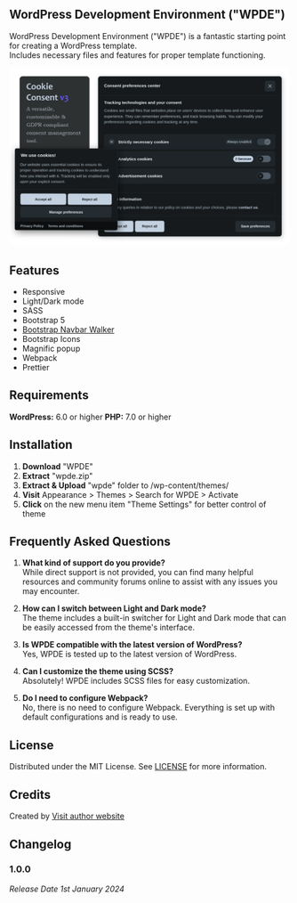 ## WordPress Development Environment ("WPDE")
WordPress Development Environment ("WPDE") is a fantastic starting point for creating a WordPress template.  
Includes necessary files and features for proper template functioning.  

![Alternativní text](img/cover.png)

## Features

- Responsive
- Light/Dark mode
- SASS
- Bootstrap 5
- [Bootstrap Navbar Walker](https://github.com/AlexWebLab/bootstrap-5-wordpress-navbar-walker)
- Bootstrap Icons
- Magnific popup
- Webpack
- Prettier

## Requirements

**WordPress:** 6.0 or higher
**PHP:** 7.0 or higher

## Installation

1. **Download** "WPDE"
2. **Extract** "wpde.zip"
3. **Extract & Upload** "wpde" folder to /wp-content/themes/
4. **Visit** Appearance > Themes > Search for WPDE > Activate
5. **Click** on the new menu item "Theme Settings" for better control of theme

## Frequently Asked Questions

1. **What kind of support do you provide?**  
   While direct support is not provided, you can find many helpful resources and community forums online to assist with any issues you may encounter.

2. **How can I switch between Light and Dark mode?**  
   The theme includes a built-in switcher for Light and Dark mode that can be easily accessed from the theme's interface.

3. **Is WPDE compatible with the latest version of WordPress?**  
   Yes, WPDE is tested up to the latest version of WordPress.

4. **Can I customize the theme using SCSS?**  
   Absolutely! WPDE includes SCSS files for easy customization.

5. **Do I need to configure Webpack?**  
   No, there is no need to configure Webpack. Everything is set up with default configurations and is ready to use.

## License
Distributed under the MIT License. See [LICENSE](https://github.com/rucilos/wpde/blob/master/LICENSE) for more information.

## Credits
Created by
[Visit author website](https://jindrichrucil.com/)

## Changelog

### 1.0.0
*Release Date 1st January 2024*
